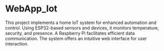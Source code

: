 # WebApp_Iot
 This project implements a home IoT system for enhanced automation and control. Using ESP32-based sensors and devices, it monitors temperature, security, and presence. A Raspberry Pi facilitates efficient data communication. The system offers an intuitive web interface for user interaction.
